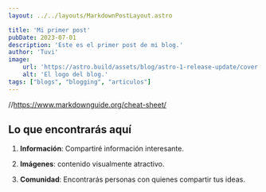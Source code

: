 ```yaml
---
layout: ../../layouts/MarkdownPostLayout.astro

title: 'Mi primer post'
pubDate: 2023-07-01
description: 'Este es el primer post de mi blog.'
author: 'Tuvi'
image:
    url: 'https://astro.build/assets/blog/astro-1-release-update/cover.jpeg' 
    alt: 'El logo del blog.'
tags: ["blogs", "blogging", "articulos"]
---
```

//https://www.markdownguide.org/cheat-sheet/

## Lo que encontrarás aquí

1. **Información**: Compartiré información interesante.

2. **Imágenes**: contenido visualmente atractivo.

3. **Comunidad**: Encontrarás personas con quienes compartir tus ideas.